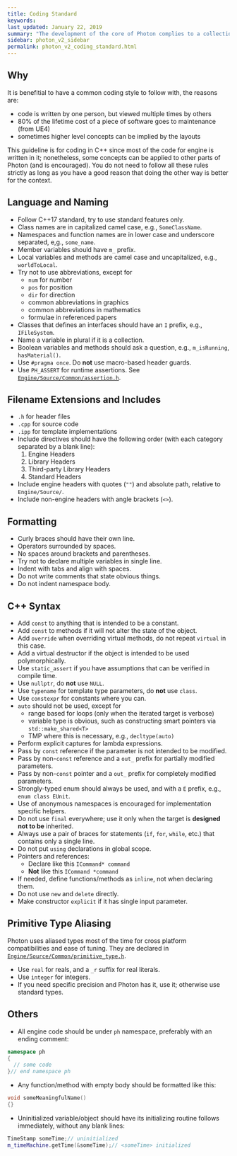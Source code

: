 ```yaml
---
title: Coding Standard
keywords: 
last_updated: January 22, 2019
summary: "The development of the core of Photon complies to a collection of rules."
sidebar: photon_v2_sidebar
permalink: photon_v2_coding_standard.html
---
```


## Why

It is benefitial to have a common coding style to follow with, the reasons are:

* code is written by one person, but viewed multiple times by others
* 80% of the lifetime cost of a piece of software goes to maintenance (from UE4)
* sometimes higher level concepts can be implied by the layouts

This guideline is for coding in C++ since most of the code for engine is written in it; nonetheless, some concepts can be applied to other parts of Photon (and is encouraged). You do not need to follow all these rules strictly as long as you have a good reason that doing the other way is better for the context.

## Language and Naming

* Follow C++17 standard, try to use standard features only.
* Class names are in capitalized camel case, e.g., `SomeClassName`.
* Namespaces and function names are in lower case and underscore separated, e,g., `some_name`.
* Member variables should have `m_` prefix.
* Local variables and methods are camel case and uncapitalized, e.g., `worldToLocal`.
* Try not to use abbreviations, except for
  * `num` for number
  * `pos` for position
  * `dir` for direction
  * common abbreviations in graphics
  * common abbreviations in mathematics
  * formulae in referenced papers
* Classes that defines an interfaces should have an `I` prefix, e.g., `IFileSystem`.
* Name a variable in plural if it is a collection.
* Boolean variables and methods should ask a question, e.g., `m_isRunning`, `hasMaterial()`.
* Use `#pragma once`. Do **not** use macro-based header guards.
* Use `PH_ASSERT` for runtime assertions. See [`Engine/Source/Common/assertion.h`](https://github.com/TzuChieh/Photon-v2/blob/master/Engine/Source/Common/assertion.h).

## Filename Extensions and Includes

* `.h` for header files
* `.cpp` for source code
* `.ipp` for template implementations
* Include directives should have the following order (with each category separated by a blank line):
  1. Engine Headers
  2. Library Headers
  3. Third-party Library Headers
  4. Standard Headers
* Include engine headers with quotes (`""`) and absolute path, relative to `Engine/Source/`.
* Include non-engine headers with angle brackets (`<>`).

## Formatting

* Curly braces should have their own line.
* Operators surrounded by spaces.
* No spaces around brackets and parentheses.
* Try not to declare multiple variables in single line.
* Indent with tabs and align with spaces.
* Do not write comments that state obvious things.
* Do not indent namespace body.

## C++ Syntax

* Add `const` to anything that is intended to be a constant.
* Add `const` to methods if it will not alter the state of the object.
* Add `override` when overriding virtual methods, do not repeat `virtual` in this case.
* Add a virtual destructor if the object is intended to be used polymorphically.
* Use `static_assert` if you have assumptions that can be verified in compile time.
* Use `nullptr`, do **not** use `NULL`.
* Use `typename` for template type parameters, do **not** use `class`.
* Use `constexpr` for constants where you can.
* `auto` should not be used, except for
  * range based for loops (only when the iterated target is verbose)
  * variable type is obvious, such as constructing smart pointers via `std::make_shared<T>`
  * TMP where this is necessary, e.g., `decltype(auto)`
* Perform explicit captures for lambda expressions.
* Pass by `const` reference if the parameter is not intended to be modified.
* Pass by non-`const` reference and a `out_` prefix for partially modified parameters.
* Pass by non-`const` pointer and a `out_` prefix for completely modified parameters.
* Strongly-typed enum should always be used, and with a `E` prefix, e.g., `enum class EUnit`.
* Use of anonymous namespaces is encouraged for implementation specific helpers.
* Do not use `final` everywhere; use it only when the target is **designed not to be** inherited.
* Always use a pair of braces for statements (`if`, `for`, `while`, etc.) that contains only a single line.
* Do not put `using` declarations in global scope.
* Pointers and references:
  * Declare like this `ICommand* command`
  * **Not** like this `ICommand *command`
* If needed, define functions/methods as `inline`, not when declaring them.
* Do not use `new` and `delete` directly.
* Make constructor `explicit` if it has single input parameter.

## Primitive Type Aliasing

Photon uses aliased types most of the time for cross platform compatibilities and ease of tuning. They are declared in [`Engine/Source/Common/primitive_type.h`](https://github.com/TzuChieh/Photon-v2/blob/master/Engine/Source/Common/primitive_type.h).

* Use `real` for reals, and a `_r` suffix for real literals.
* Use `integer` for integers.
* If you need specific precision and Photon has it, use it; otherwise use standard types.

## Others

* All engine code should be under `ph` namespace, preferably with an ending comment:

```cpp
namespace ph
{
  // some code
}// end namespace ph
```

* Any function/method with empty body should be formatted like this:

```cpp
void someMeaningfulName()
{}
```

* Uninitialized variable/object should have its initializing routine follows immediately, without any blank lines:

```cpp
TimeStamp someTime;// uninitialized
m_timeMachine.getTime(&someTime);// <someTime> initialized
```
